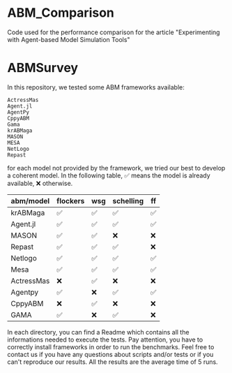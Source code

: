 # ABM_Comparison
Code used for the performance comparison for the article "Experimenting with Agent-based Model Simulation Tools"

# ABMSurvey

In this repository, we tested some ABM frameworks available:

    ActressMas
    Agent.jl
    AgentPy
    CppyABM
    Gama
    krABMaga
    MASON
    MESA
    NetLogo
    Repast

for each model not provided by the framework, we tried our best to develop a coherent model. 
In the following table, :white_check_mark: means the model is already available, :x: otherwise. 

| abm/model  | flockers | wsg  | schelling | ff   |
|------------|----------|------|-----------|------|
| krABMaga   | :white_check_mark:     | :white_check_mark: | :white_check_mark:      | :white_check_mark: |
| Agent.jl   | :white_check_mark:     | :white_check_mark: | :white_check_mark:      | :white_check_mark: |
| MASON      | :white_check_mark:     | :white_check_mark: | :x:     | :x: |
| Repast     | :white_check_mark:     | :white_check_mark: | :white_check_mark:      | :x: |
| Netlogo    | :white_check_mark:     | :white_check_mark: | :white_check_mark:      | :white_check_mark: |
| Mesa       | :white_check_mark:     | :white_check_mark: | :white_check_mark:      | :white_check_mark: |
| ActressMas | :x:     | :white_check_mark: | :x:      | :x: |
| Agentpy    | :white_check_mark:     | :x: | :white_check_mark:      | :white_check_mark: |
| CppyABM    | :x:     | :white_check_mark: | :x:      | :x: |
| GAMA       | :white_check_mark:     | :x: | :white_check_mark:      | :x: |


In each directory, you can find a Readme which contains all the informations needed to execute the tests. Pay attention, you have to correctly install frameworks in order to run the benchmarks. Feel free to contact us if you have any questions about scripts and/or tests or if you can't reproduce our results.
All the results are the average time of 5 runs.

